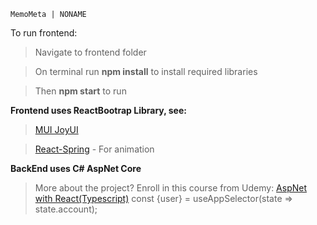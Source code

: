 `MemoMeta | NONAME`

To run frontend:

> Navigate to frontend folder

> On terminal run **npm install** to install required libraries

> Then **npm start** to run

**Frontend uses ReactBootrap Library, see:**

> [MUI JoyUI](https://mui.com/joy-ui/getting-started/)

> [React-Spring](https://www.react-spring.dev/) - For animation

**BackEnd uses C# AspNet Core**

> More about the project? Enroll in this course from Udemy: [AspNet with React(Typescript)](https://www.udemy.com/course/learn-to-build-an-e-commerce-store-with-dotnet-react-redux/)
  const {user} = useAppSelector(state => state.account);